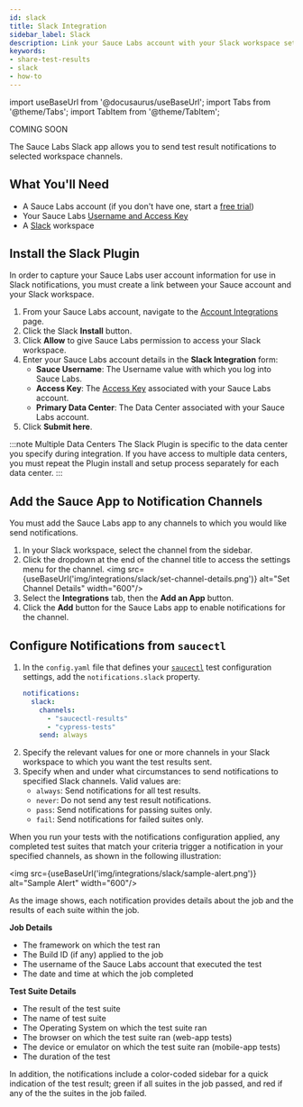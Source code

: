 ```yaml
---
id: slack
title: Slack Integration
sidebar_label: Slack
description: Link your Sauce Labs account with your Slack workspace set up auto-notification of your test results.
keywords:
- share-test-results
- slack
- how-to
---
```


import useBaseUrl from '@docusaurus/useBaseUrl';
import Tabs from '@theme/Tabs';
import TabItem from '@theme/TabItem';

<p><span className="sauceDBlue">COMING SOON</span></p>

The Sauce Labs Slack app allows you to send test result notifications to selected workspace channels.

## What You'll Need

* A Sauce Labs account (if you don't have one, start a [free trial](https://saucelabs.com/sign-up))
* Your Sauce Labs [Username and Access Key](https://app.saucelabs.com/user-settings)
* A [Slack](https://slack.com/) workspace

## Install the Slack Plugin

In order to capture your Sauce Labs user account information for use in Slack notifications, you must create a link between your Sauce account and your Slack workspace.

1. From your Sauce Labs account, navigate to the [Account Integrations](https://app.staging.saucelabs.net/integrations) page.
1. Click the Slack **Install** button.
1. Click **Allow** to give Sauce Labs permission to access your Slack workspace.
1. Enter your Sauce Labs account details in the **Slack Integration** form:
    * **Sauce Username**: The Username value with which you log into Sauce Labs.
    * **Access Key**: The [Access Key](https://app.saucelabs.com/user-settings) associated with your Sauce Labs account.
    * **Primary Data Center**: The Data Center associated with your Sauce Labs account.
1. Click **Submit here**.

:::note Multiple Data Centers
The Slack Plugin is specific to the data center you specify during integration. If you have access to multiple data centers, you must repeat the Plugin install and setup process separately for each data center.
:::

## Add the Sauce App to Notification Channels

You must add the Sauce Labs app to any channels to which you would like send notifications.

1. In your Slack workspace, select the channel from the sidebar.
1. Click the dropdown at the end of the channel title to access the settings menu for the channel.
    <img src={useBaseUrl('img/integrations/slack/set-channel-details.png')} alt="Set Channel Details" width="600"/>
1. Select the **Integrations** tab, then the **Add an App** button.
1. Click the **Add** button for the Sauce Labs app to enable notifications for the channel.

## Configure Notifications from `saucectl`

1. In the `config.yaml` file that defines your [`saucectl`](/testrunner-toolkit/configuration) test configuration settings, add the `notifications.slack` property.
    ```yml
    notifications:
      slack:
        channels:
          - "saucectl-results"
          - "cypress-tests"
        send: always
    ```
1. Specify the relevant values for one or more channels in your Slack workspace to which you want the test results sent.
1. Specify when and under what circumstances to send notifications to specified Slack channels. Valid values are:
    * `always`: Send notifications for all test results.
    * `never`: Do not send any test result notifications.
    * `pass`: Send notifications for passing suites only.
    * `fail`: Send notifications for failed suites only.

When you run your tests with the notifications configuration applied, any completed test suites that match your criteria trigger a notification in your specified channels, as shown in the following illustration:

<img src={useBaseUrl('img/integrations/slack/sample-alert.png')} alt="Sample Alert" width="600"/>

As the image shows, each notification provides details about the job and the results of each suite within the job.

**Job Details**

* The framework on which the test ran
* The Build ID (if any) applied to the job
* The username of the Sauce Labs account that executed the test
* The date and time at which the job completed

**Test Suite Details**

* The result of the test suite
* The name of test suite
* The Operating System on which the test suite ran
* The browser on which the test suite ran (web-app tests)
* The device or emulator on which the test suite ran (mobile-app tests)
* The duration of the test

In addition, the notifications include a color-coded sidebar for a quick indication of the test result; green if all suites in the job passed, and red if any of the the suites in the job failed.
